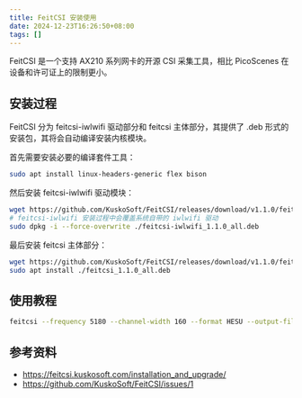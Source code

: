 ```yaml
---
title: FeitCSI 安装使用
date: 2024-12-23T16:26:50+08:00
tags: []
---
```


FeitCSI 是一个支持 AX210 系列网卡的开源 CSI 采集工具，相比 PicoScenes 在设备和许可证上的限制更小。

## 安装过程

FeitCSI 分为 feitcsi-iwlwifi 驱动部分和 feitcsi 主体部分，其提供了 .deb 形式的安装包，其将会自动编译安装内核模块。

首先需要安装必要的编译套件工具：

```bash
sudo apt install linux-headers-generic flex bison
```

然后安装 feitcsi-iwlwifi 驱动模块：

```bash
wget https://github.com/KuskoSoft/FeitCSI/releases/download/v1.1.0/feitcsi-iwlwifi_1.1.0_all.deb
# feitcsi-iwlwifi 安装过程中会覆盖系统自带的 iwlwifi 驱动
sudo dpkg -i --force-overwrite ./feitcsi-iwlwifi_1.1.0_all.deb
```

最后安装 feitcsi 主体部分：

```bash
wget https://github.com/KuskoSoft/FeitCSI/releases/download/v1.1.0/feitcsi_1.1.0_all.deb
sudo apt install ./feitcsi_1.1.0_all.deb
```

## 使用教程

```bash
feitcsi --frequency 5180 --channel-width 160 --format HESU --output-file csi.dat
```

## 参考资料

- https://feitcsi.kuskosoft.com/installation_and_upgrade/
- https://github.com/KuskoSoft/FeitCSI/issues/1
